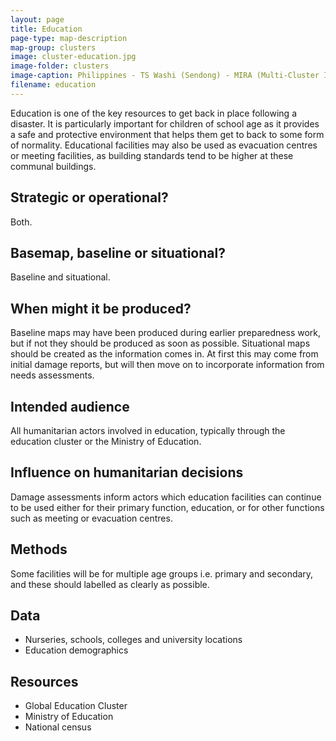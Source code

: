 ```yaml
---
layout: page
title: Education
page-type: map-description
map-group: clusters
image: cluster-education.jpg
image-folder: clusters
image-caption: Philippines - TS Washi (Sendong) - MIRA (Multi-Cluster Initial Rapid Assessment) data for Education cluser
filename: education
---
```

Education is one of the key resources to get back in place following a disaster. It is particularly important for children of school age as it provides a safe and protective environment that helps them get to back to some form of normality. Educational facilities may also be used as evacuation centres or meeting facilities, as building standards tend to be higher at these communal buildings.

## Strategic or operational?

Both.

## Basemap, baseline or situational?

Baseline and situational.

## When might it be produced?

Baseline maps may have been produced during earlier preparedness work, but if not they should be produced as soon as possible. Situational maps should be created as the information comes in. At first this may come from initial damage reports, but will then move on to incorporate information from needs assessments.

## Intended audience

All humanitarian actors involved in education, typically through the education cluster or the Ministry of Education.

## Influence on humanitarian decisions

Damage assessments inform actors which education facilities can continue to be used either for their primary function, education, or for other functions such as meeting or evacuation centres.

## Methods

Some facilities will be for multiple age groups i.e. primary and secondary, and these should labelled as clearly as possible.

## Data

* Nurseries, schools, colleges and university locations
* Education demographics

## Resources

* Global Education Cluster
* Ministry of Education
* National census

